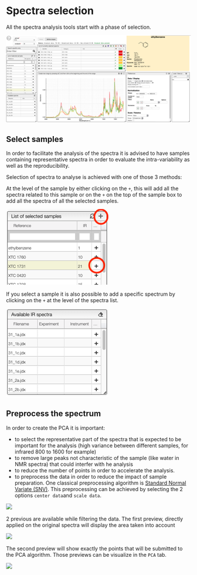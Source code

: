 # Spectra selection


All the spectra analysis tools start with a phase of selection.

<img src="images/overview.png">


## Select samples

In order to facilitate the analysis of the spectra it is advised to have samples containing representative spectra in order to evaluate the intra-variability as well as the reproducibility.

Selection of spectra to analyse is achieved with one of those 3 methods:

At the level of the sample by either clicking on the `+`, this will add all the spectra related to this sample or on the `+` on the top of the sample box to add all the spectra of all the selected samples.

<img src="images/selectSample.png">

If you select a sample it is also possible to add a specific spectrum by clicking on the `+` at the level of the spectra list.

<img src="images/selectSpectra.png">


## Preprocess the spectrum

In order to create the PCA it is important:
- to select the representative part of the spectra that is expected to be important for the analysis (high variance between different samples, for infrared 800 to 1600 for example)
- to remove large peaks not characteristic of the sample (like water in NMR spectra) that could interfer with he analysis
- to reduce the number of points in order to accelerate the analysis.
- to preprocess the data in order to reduce the impact of sample preparation. One classical preprocessing algorithm is [Standard Normal Variate (SNV)](http://wiki.eigenvector.com/index.php?title=Advanced_Preprocessing:_Sample_Normalization#SNV_.28Standard_Normal_Variate.29). This preprocessing can be achieved by selecting the 2 options `center data`and `scale data`.

<img src="images/preferences.png">

2 previous are available while filtering the data. The first preview, directly applied on the original spectra will display the area taken into account

<img src="images/preview.png">

The second preview will show exactly the points that will be submitted to the PCA algorithm. Those previews can be visualize in the `PCA` tab.

<img src="images/normalized.png">